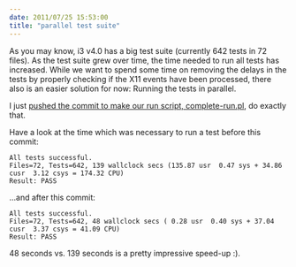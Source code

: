 ```yaml
---
date: 2011/07/25 15:53:00
title: "parallel test suite"
---
```


As you may know, i3 v4.0 has a big test suite (currently 642 tests in 72
files). As the test suite grew over time, the time needed to run all tests has
increased. While we want to spend some time on removing the delays in the tests
by properly checking if the X11 events have been processed, there also is an
easier solution for now: Running the tests in parallel.

I just <a
href="http://code.stapelberg.de/git/i3/commit/?h=tree&id=4dde5bb863d6670f6aa70ef2b714e98ea2474dcd">pushed
the commit to make our run script, complete-run.pl</a>, do exactly that.

Have a look at the time which was necessary to run a test before this commit:

    All tests successful.
    Files=72, Tests=642, 139 wallclock secs (135.87 usr  0.47 sys + 34.86 cusr  3.12 csys = 174.32 CPU)
    Result: PASS

…and after this commit:

    All tests successful.
    Files=72, Tests=642, 48 wallclock secs ( 0.28 usr  0.40 sys + 37.04 cusr  3.37 csys = 41.09 CPU)
    Result: PASS

48 seconds vs. 139 seconds is a pretty impressive speed-up :).
